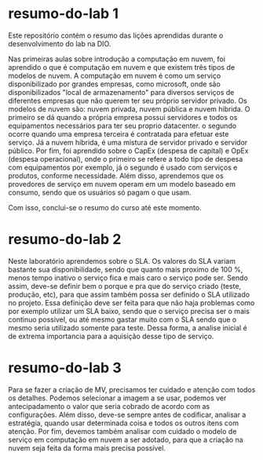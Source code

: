 # resumo-do-lab 1
Este repositório contém o resumo das lições aprendidas durante o desenvolvimento do lab na DIO.

  Nas primeiras aulas sobre introdução a computação em nuvem, foi aprendido o que é computação em nuvem e que existem três tipos de modelos de nuvem. 
  A computação em nuvem é como um serviço disponibilizado por grandes empresas, como microsoft, onde são disponibilizados "local de armazenamento" para diversos serviços de diferentes empresas que não querem ter seu próprio servidor privado. 
  Os modelos de nuvem são: nuvem privada, nuvem pública e nuvem hibrida. O primeiro se dá quando a própria empresa possui servidores e todos os equipamentos necessários para ter seu proprio datacenter. o segundo ocorre quando uma empresa terceira é contratada para efetuar este serviço. Já a nuvem híbrida, é uma mistura de servidor privado e servidor público.
  Por fim, foi aprendido sobre o CapEx (despesa de capital) e OpEx (despesa operacional), onde o primeiro se refere a todo tipo de despesa com equipamentos por exemplo, já o segundo é usado com serviços e produtos, conforme necessidade. Além disso, aprendemos que os provedores de serviço em nuvem operam em um modelo baseado em consumo, sendo que os usuários só pagam o que usam. 

Com isso, conclui-se o resumo do curso até este momento.


# resumo-do-lab 2

  Neste laboratório aprendemos sobre o SLA. Os valores do SLA variam bastante sua disponibilidade, sendo que quanto mais proximo de 100 %, menos tempo inativo o serviço fica e mais caro o serviço pode ser. Sendo assim, deve-se definir bem o porque e pra que do serviço criado (teste, produção, etc), para que assim também possa ser definido o SLA utilizado no projeto. 
  Essa definição deve ser feita para que não haja problemas como por exemplo utilizar um SLA baixo, sendo que o serviço precisa ser o mais continuo possivel, ou até mesmo gastar muito com o SLA sendo que o mesmo seria utilizado somente para teste. Dessa forma, a analise inicial é de extrema importancia para a aquisição desse tipo de serviço. 

# resumo-do-lab 3 

Para se fazer a criação de MV, precisamos ter cuidado e atenção com todos os detalhes. 
Podemos selecionar a imagem a se usar, podemos ver antecipadamento o valor que seria cobrado de acordo com as configurações. Além disso, deve-se sempre antes de codificar, analisar a estratégia, quando usar determinada coisa e todos os outros itens com atenção. 
Por fim, devemos também analisar com cuidado o modelo de serviço em computação em nuvem a ser adotado, para que a criação na nuvem seja feita da forma mais precisa possível. 
